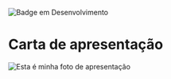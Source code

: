 ![Badge em Desenvolvimento](http://img.shields.io/static/v1?label=STATUS&message=EMCONCLUÍDO&color=GREEN&style=for-the-badge)

# Carta de apresentação 

![Esta é minha foto de apresentação](https://github.com/MuriloAndra-developer/portifolio-murilo/assets/129803829/a275130f-84da-4d36-b002-ced8b9daef6b)

